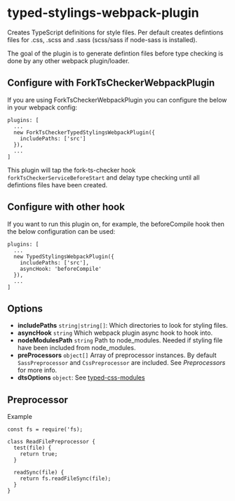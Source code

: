 # typed-stylings-webpack-plugin

Creates TypeScript definitions for style files. Per default creates defintions files for .css, .scss and .sass (scss/sass if node-sass is installed).

The goal of the plugin is to generate defintion files before type checking is done by any other webpack plugin/loader.

## Configure with ForkTsCheckerWebpackPlugin

If you are using ForkTsCheckerWebpackPlugin you can configure the below in your webpack config:

```
plugins: [
  ...
  new ForkTsCheckerTypedStylingsWebpackPlugin({
    includePaths: ['src']
  }),
  ...
]
```

This plugin will tap the fork-ts-checker hook `forkTsCheckerServiceBeforeStart` and delay type checking until all defintions files have been created.

## Configure with other hook

If you want to run this plugin on, for example, the beforeCompile hook then the below configuration can be used:

```
plugins: [
  ...
  new TypedStylingsWebpackPlugin({
    includePaths: ['src'],
    asyncHook: 'beforeCompile'
  }),
  ...
]
```

## Options

- **includePaths** `string|string[]`:
  Which directories to look for styling files.
- **asyncHook** `string`
  Which webpack plugin async hook to hook into.
- **nodeModulesPath** `string`
  Path to node_modules. Needed if styling file have been included from node_modules.
- **preProcessors** `object[]`
  Array of preprocessor instances. By default `SassPreprocessor` and `CssPreprocessor` are included. See _Preprocessors_ for more info.
- **dtsOptions** `object`:
  See [typed-css-modules](https://github.com/Quramy/typed-css-modules)

## Preprocessor

Example

```
const fs = require('fs);

class ReadFilePreprocessor {
  test(file) {
    return true;
  }

  readSync(file) {
    return fs.readFileSync(file);
  }
}
```

